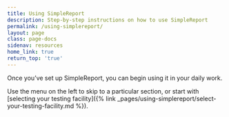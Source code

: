 ```yaml
---
title: Using SimpleReport
description: Step-by-step instructions on how to use SimpleReport
permalink: /using-simplereport/
layout: page
class: page-docs
sidenav: resources
home_link: true
return_top: 'true'
---
```


Once you’ve set up SimpleReport, you can begin using it in your daily work.

Use the menu on the left to skip to a particular section, or start with [selecting your testing facility]({% link _pages/using-simplereport/select-your-testing-facility.md %}).
